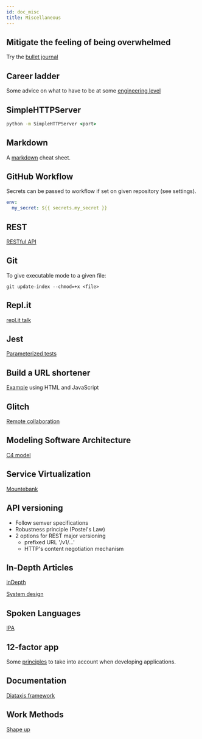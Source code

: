 ```yaml
---
id: doc_misc
title: Miscellaneous
---
```


## Mitigate the feeling of being overwhelmed
Try the [bullet journal](https://bulletjournal.com/blogs/bulletjournalist/mental-inventory)
## Career ladder

Some advice on what to have to be at some [engineering level](https://career-ladders.dev/engineering/) 
## SimpleHTTPServer

```cmd
python -m SimpleHTTPServer <port>
```
## Markdown

A [markdown](https://github.com/adam-p/markdown-here/wiki/Markdown-Cheatsheet) cheat sheet.

## GitHub Workflow

Secrets can be passed to workflow 
if set on given repository (see settings). 
```yaml
env:
  my_secret: ${{ secrets.my_secret }}
```
## REST
[RESTful API](https://restfulapi.net/)

## Git
To give executable mode to a given file:
```git
git update-index --chmod=+x <file>
```
## Repl.it
[repl.it talk](https://repl.it/talk/all)

## Jest
[Parameterized tests](https://jestjs.io/docs/en/api#testeachtablename-fn-timeout)

## Build a URL shortener
[Example](https://www.freecodecamp.org/news/building-a-simple-url-shortener-with-just-html-and-javascript-6ea1ecda308c/) using HTML and JavaScript

## Glitch 
[Remote collaboration](https://glitch.com/) 

## Modeling Software Architecture
[C4 model](https://c4model.com/)

## Service Virtualization
[Mountebank](http://www.mbtest.org/)

## API versioning
* Follow semver specifications
* Robustness principle (Postel's Law)
* 2 options for REST major versioning
  - prefixed URL '/v1/...'
  - HTTP's content negotiation mechanism
  
## In-Depth Articles
[inDepth](https://indepth.dev/)

[System design](https://www-freecodecamp-org.cdn.ampproject.org/v/s/www.freecodecamp.org/news/systems-design-for-interviews/amp/?amp_js_v=a6&amp_gsa=1&usqp=mq331AQKKAFQArABIIACAw%3D%3D#aoh=16249052126251&referrer=https%3A%2F%2Fwww.google.com&amp_tf=Source%C2%A0%3A%20%251%24s&ampshare=https%3A%2F%2Fwww.freecodecamp.org%2Fnews%2Fsystems-design-for-interviews%2F) 

## Spoken Languages
[IPA](https://www.ipachart.com/)

## 12-factor app
Some [principles](https://12factor.net/) to take into account when developing applications. 

## Documentation
[Diataxis framework](https://diataxis.fr/) 

## Work Methods
[Shape up](https://basecamp.com/shapeup)
